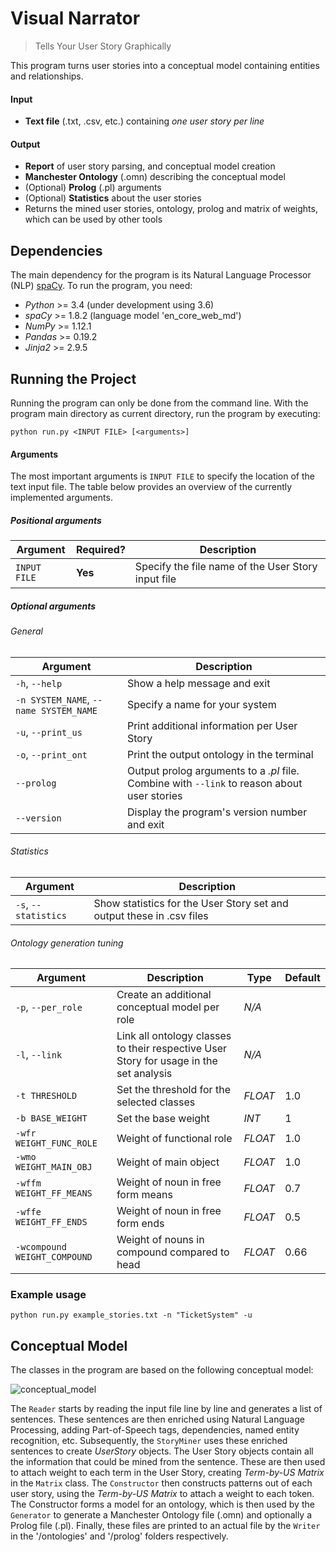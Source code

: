 # Visual Narrator

> Tells Your User Story Graphically

This program turns user stories into a conceptual model containing entities and relationships.

#### Input
* __Text file__ (.txt, .csv, etc.) containing _one user story per line_

#### Output
* __Report__ of user story parsing, and conceptual model creation
* __Manchester Ontology__ (.omn) describing the conceptual model
* (Optional) __Prolog__ (.pl) arguments
* (Optional) __Statistics__ about the user stories
* Returns the mined user stories, ontology, prolog and matrix of weights, which can be used by other tools

## Dependencies
The main dependency for the program is its Natural Language Processor (NLP) [spaCy](http://spacy.io/). To run the program, you need:

* _Python_ >= 3.4 (under development using 3.6)
* _spaCy_ >= 1.8.2 (language model 'en_core_web_md')
* _NumPy_ >= 1.12.1
* _Pandas_ >= 0.19.2
* _Jinja2_ >= 2.9.5

## Running the Project
Running the program can only be done from the command line. With the program main directory as current directory, run the program by executing:

```
python run.py <INPUT FILE> [<arguments>]
```

#### Arguments
The most important arguments is `INPUT FILE` to specify the location of the text input file. The table below provides an overview of the currently implemented arguments.

##### Positional arguments
Argument | Required? | Description
--------|-----------|------------
`INPUT FILE` | __Yes__ | Specify the file name of the User Story input file


##### _Optional_ arguments

###### General

Argument | Description
--------|------------
`-h`, `--help` | Show a help message and exit
`-n SYSTEM_NAME`, `--name SYSTEM_NAME` | Specify a name for your system
`-u`, `--print_us` | Print additional information per User Story
`-o`, `--print_ont` | Print the output ontology in the terminal
`--prolog` | Output prolog arguments to a _.pl_ file. Combine with `--link` to reason about user stories
`--version` | Display the program's version number and exit

###### Statistics
Argument | Description
--------|------------
`-s`, `--statistics` | Show statistics for the User Story set and output these in .csv files

###### Ontology generation tuning
Argument | Description | Type | Default
--------|-----------|------------|--------
`-p`, `--per_role` | Create an additional conceptual model per role | _N/A_
`-l`, `--link` | Link all ontology classes to their respective User Story for usage in the set analysis | _N/A_
`-t THRESHOLD` | Set the threshold for the selected classes | _FLOAT_ | 1.0
`-b BASE_WEIGHT` | Set the base weight | _INT_ | 1
`-wfr WEIGHT_FUNC_ROLE` | Weight of functional role | _FLOAT_ | 1.0
`-wmo WEIGHT_MAIN_OBJ` | Weight of main object | _FLOAT_ | 1.0
`-wffm WEIGHT_FF_MEANS` | Weight of noun in free form means | _FLOAT_ | 0.7
`-wffe WEIGHT_FF_ENDS` | Weight of noun in free form ends | _FLOAT_ | 0.5
`-wcompound WEIGHT_COMPOUND` | Weight of nouns in compound compared to head | _FLOAT_ | 0.66

### Example usage

```
python run.py example_stories.txt -n "TicketSystem" -u
```

## Conceptual Model
The classes in the program are based on the following conceptual model:

![conceptual_model](https://cloud.githubusercontent.com/assets/1345476/12152551/a6b7dca0-b4b5-11e5-8cee-80f463588df2.png)

The `Reader` starts by reading the input file line by line and generates a list of sentences. These sentences are then enriched using Natural Language Processing, adding Part-of-Speech tags, dependencies, named entity recognition, etc. Subsequently, the `StoryMiner` uses these enriched sentences to create _UserStory_ objects. The User Story objects contain all the information that could be mined from the sentence. These are then used to attach weight to each term in the User Story, creating _Term-by-US Matrix_ in the `Matrix` class. The `Constructor` then constructs patterns out of each user story, using the _Term-by-US Matrix_ to attach a weight to each token. The Constructor forms a model for an ontology, which is then used by the `Generator` to generate a Manchester Ontology file (.omn) and optionally a Prolog file (.pl). Finally, these files are printed to an actual file by the `Writer` in the '/ontologies' and '/prolog' folders respectively.

